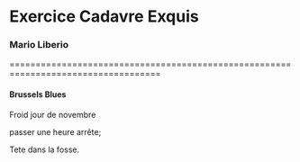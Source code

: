 # Exercice Cadavre Exquis 
### Mario Liberio

===================================================================================

#### Brussels Blues

Froid jour de novembre


passer une heure arrête;


Tete dans la fosse.

